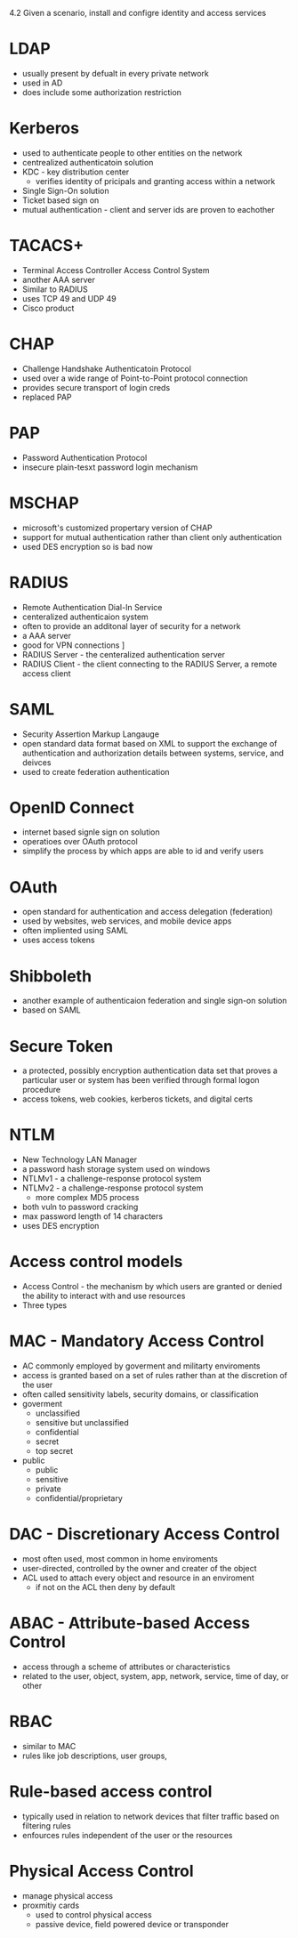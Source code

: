 4.2 Given a scenario, install and configre identity and access services 

# LDAP
* usually present by defualt in every private network 
* used in AD
* does include some authorization restriction
# Kerberos 
* used to authenticate people to other entities on the network 
* centrealized authenticatoin solution 
* KDC - key distribution center 
	* verifies identity of pricipals and granting access within a network 
* Single Sign-On solution 
* Ticket based sign on 
* mutual authentication - client and server ids are proven to eachother 
# TACACS+
* Terminal Access Controller Access Control System
* another AAA server 
* Similar to RADIUS
* uses TCP 49 and UDP 49 
* Cisco product 
# CHAP
* Challenge Handshake Authenticatoin Protocol
* used over a wide range of Point-to-Point protocol connection 
* provides secure transport of login creds 
* replaced PAP
# PAP
* Password Authentication Protocol
* insecure plain-tesxt password login mechanism 
# MSCHAP
* microsoft's customized propertary version of CHAP 
* support for mutual authentication rather than client only authentication 
* used DES encryption so is bad now 
# RADIUS
* Remote Authentication Dial-In Service 
* centeralized authenticaion system 
* often to provide an additonal layer of security for a network 
* a AAA server 
* good for VPN connections ]
* RADIUS Server - the centeralized authentication server 
* RADIUS Client - the client connecting to the RADIUS Server, a remote access client 
# SAML 
* Security Assertion Markup Langauge 
* open standard data format based on XML to support the exchange of authentication and authorization details between systems, service, and deivces 
* used to create federation authentication 
# OpenID Connect 
* internet based signle sign on solution 
* operatioes over OAuth protocol
* simplify the process by which apps are able to id and verify users 
# OAuth
* open standard for authentication and access delegation (federation)
* used by websites, web services, and mobile device apps 
* often impliented using SAML
* uses access tokens 
# Shibboleth
* another example of authenticaion federation and single sign-on solution
* based on SAML
# Secure Token
* a protected, possibly encryption authentication data set that proves a particular user or system has been verified through formal logon procedure
* access tokens, web cookies, kerberos tickets, and digital certs
# NTLM
* New Technology LAN Manager 
* a password hash storage system used on windows 
* NTLMv1 - a challenge-response protocol system 
* NTLMv2 - a challenge-response protocol system
	* more complex MD5 process 
* both vuln to password cracking 
* max password length of 14 characters 
* uses DES encryption 
# Access control models 
* Access Control - the mechanism by which users are granted or denied the ability to interact with and use resources 
* Three types 
# MAC - Mandatory Access Control
* AC commonly employed by goverment and militarty enviroments 
* access is granted based on a set of rules rather than at the discretion of the user 
* often called sensitivity labels, security domains, or classification 
* goverment 
	* unclassified
	* sensitive but unclassified
	* confidential
	* secret
	* top secret 
* public
	* public
	* sensitive
	* private
	* confidential/proprietary 
# DAC - Discretionary Access Control
* most often used, most common in home enviroments 
* user-directed, controlled by the owner and creater of the object 
* ACL used to attach every object and resource in an enviroment 
	* if not on the ACL then deny by default 
# ABAC - Attribute-based Access Control
* access through a scheme of attributes or characteristics 
* related to the user, object, system, app, network, service, time of day, or other 
# RBAC
* similar to MAC 
* rules like job descriptions, user groups, 
# Rule-based access control
* typically used in relation to network devices that filter traffic based on filtering rules 
* enfources rules independent of the user or the resources 
# Physical Access Control
* manage physical access 
* proxmitiy cards 
	* used to control physical access 
	* passive device, field powered device or transponder 